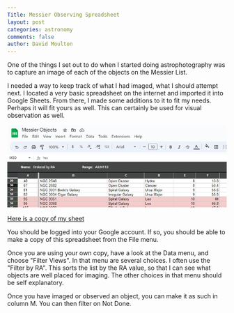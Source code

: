 ```yaml
---
Title: Messier Observing Spreadsheet
layout: post
categories: astronomy
comments: false
author: David Moulton
---
```

One of the things I set out to do when I started doing astrophotography was to capture an image of each of the objects on the Messier List.

I needed a way to keep track of what I had imaged, what I should attempt next. I located a very basic spreadsheet on the internet and imported it into Google Sheets. From there, I made some additions to it to fit my needs.  Perhaps it will fit yours as well. This can certainly be used for visual observation as well.

![Messier Spreadsheet](/assets/messier-sheet.jpg)

[Here is a copy of my sheet](https://docs.google.com/spreadsheets/d/1mNEUwc-yqQ6Nd1bJmGxTwlVTtT-rQZiVSMXEUImtP-s/edit#gid=1983653817)

You should be logged into your Google account. If so, you should be able to make a copy of this spreadsheet from the File menu.

Once you are using your own copy, have a look at the Data menu, and choose "Filter Views". In that menu are several choices. I often use the "Filter by RA". This sorts the list by the RA value, so that I can see what objects are well placed for imaging. The other choices in that menu should be self explanatory.

Once you have imaged or observed an object, you can make it as such in column M. You can then filter on Not Done.